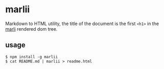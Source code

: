# marlii
Markdown to HTML utility, the title of the document is the first `<h1>` in the [marli](https://www.npmjs.com/package/marli) rendered dom tree.

## usage
```
$ npm install -g marlii
$ cat README.md | marlii > readme.html
```
